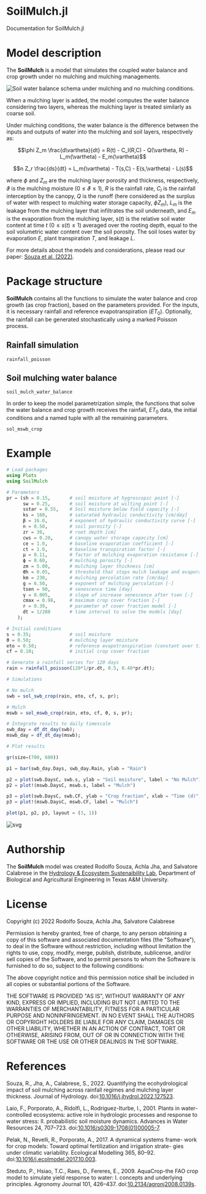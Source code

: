 # SoilMulch.jl

Documentation for SoilMulch.jl

# Model description

The **SoilMulch** is a model that simulates the coupled water balance and crop growth
under no mulching and mulching managements.

![Soil water balance schema under mulching and no mulching conditions.](soilmulchschema.png)

When a mulching layer is added, the model computes the water balance considering
two layers, whereas the mulching layer is treated similarly as coarse soil.

Under mulching conditions, the water balance is the difference between the
inputs and outputs of water into the mulching and soil layers, respectively as:

$$\phi Z_m \frac{d\vartheta}{dt} = R(t) - C_I(R,C) - Q(\vartheta, R) - L_m(\vartheta) - E_m(\vartheta)$$

$$n Z_r \frac{ds}{dt} = L_m(\vartheta) - T(s,C) - E(s,\vartheta) - L(s)$$

where $\phi$ and $Z_m$ are the mulching layer porosity and thickness,
respectively, $\vartheta$ is the mulching moisture ($0\leq\vartheta\leq1$), $R$
is the rainfall rate, $C_I$ is the rainfall interception by the canopy, $Q$ is
the runoff (here considered as the surplus of water with respect to mulching
water storage capacity, $\phi Z_m$), $L_m$ is the leakage from the mulching
layer that infiltrates the soil underneath, and $E_m$ is the evaporation from
the mulching layer, $s(t)$ is the relative soil water content at time $t$
($0 \leq s(t) \leq 1$) averaged over the rooting depth, equal to the soil
volumetric water content over the soil porosity. The soil loses water by
evaporation $E$, plant transpiration $T$, and leakage $L$.

For more details about the models and considerations, please read our paper:
[Souza et al. (2022)](https://doi.org/10.1016/j.jhydrol.2022.127523).


# Package structure

**SoilMulch** contains all the functions to simulate the water balance and crop
growth (as crop fraction), based on the parameters provided. For the inputs,
it is necessary rainfall and reference evapotranspiration ($ET_0$).
Optionally, the rainfall can be generated stochastically using a marked Poisson process.

## Rainfall simulation

```@docs
rainfall_poisson
```

## Soil mulching water balance

```@docs
soil_mulch_water_balance
```

In order to keep the model parametrization simple, the functions that solve
the water balance and crop growth receives the rainfall, $ET_0$ data, the initial
conditions and a named tuple with all the remaining parameters.

```@docs
sol_mswb_crop
```

# Example

```julia
# Load packages
using Plots
using SoilMulch
```


```julia
# Parameters
pr = (sh = 0.15,       # soil moisture at hygroscopic point [-]
      sw = 0.25,       # soil moisture at wilting point [-]
      sstar = 0.55,    # Soil moisture below field capacity [-]
      ks = 160,        # saturated hydraulic conductivity [cm/day]
      β = 16.0,        # exponent of hydraulic conductivity curve [-]
      n = 0.50,        # soil porosity [-]
      zr = 30,         # root depth [cm]
      cws = 0.20,      # canopy water storage capacity [cm]
      ce = 1.0,        # baseline evaporation coefficient [-]
      ct = 1.0,        # baseline transpiration factor [-]
      μ = 0.11,        # factor of mulching evaporation resistance [-]
      ϕ = 0.60,        # mulching porosity [-]
      zm = 5.00,       # mulching layer thickness [cm]
      ϑh = 0.05,       # threshold that stops mulch leakage and evaporation [-]
      km = 230,        # mulching percolation rate [cm/day]
      g = 6.50,        # exponent of mulching percolation [-]
      tsen = 90,       # senescence time [day]
      γ = 0.005,       # slope of increase senescence after tsen [-]
      cmax = 0.98,     # maximum crop cover fraction [-]
      r = 0.39,        # parameter of cover fraction model [-]
      dt = 1/288       # time interval to solve the models [day]
    );
```


```julia
# Initial conditions
s = 0.35;              # soil moisture
ϑ = 0.50;              # mulching layer moisture
eto = 0.50;            # reference evapotranspiration (constant over time)
cf = 0.10;             # initial crop cover fraction
```


```julia
# Generate a rainfall series for 120 days
rain = rainfall_poisson(120*1/pr.dt, 0.5, 0.40*pr.dt);
```


```julia
# Simulations

# No mulch
swb = sol_swb_crop(rain, eto, cf, s, pr);

# Mulch
mswb = sol_mswb_crop(rain, eto, cf, ϑ, s, pr);
```


```julia
# Integrate results to daily timescale
swb_day = df_dt_day(swb);
mswb_day = df_dt_day(mswb);
```


```julia
# Plot results

gr(size=(700, 600))

p1 = bar(swb_day.Days, swb_day.Rain, ylab = "Rain")

p2 = plot(swb.DaysC, swb.s, ylab = "Soil moisture", label = "No Mulch")
p2 = plot!(mswb.DaysC, mswb.s, label = "Mulch")

p3 = plot(swb.DaysC, swb.CF, ylab = "Crop fraction", xlab = "Time (d)", label = "No Mulch")
p3 = plot!(mswb.DaysC, mswb.CF, label = "Mulch")

plot(p1, p2, p3, layout = (3, 1))
```

![svg](output_7_0.svg)


# Authorship

The **SoilMulch** model was created Rodolfo Souza, Achla Jha, and Salvatore Calabrese
in the [Hydrology & Ecosystem Sustenaibility Lab](https://people.tamu.edu/~salvatore.calabrese/),
Department of Biological and Agricultural Engineering in Texas A&M University.


# License


Copyright (c) 2022 Rodolfo Souza, Achla Jha, Salvatore Calabrese

Permission is hereby granted, free of charge, to any person obtaining a copy
of this software and associated documentation files (the "Software"), to deal
in the Software without restriction, including without limitation the rights
to use, copy, modify, merge, publish, distribute, sublicense, and/or sell
copies of the Software, and to permit persons to whom the Software is
furnished to do so, subject to the following conditions:

The above copyright notice and this permission notice shall be included in all
copies or substantial portions of the Software.

THE SOFTWARE IS PROVIDED "AS IS", WITHOUT WARRANTY OF ANY KIND, EXPRESS OR
IMPLIED, INCLUDING BUT NOT LIMITED TO THE WARRANTIES OF MERCHANTABILITY,
FITNESS FOR A PARTICULAR PURPOSE AND NONINFRINGEMENT. IN NO EVENT SHALL THE
AUTHORS OR COPYRIGHT HOLDERS BE LIABLE FOR ANY CLAIM, DAMAGES OR OTHER
LIABILITY, WHETHER IN AN ACTION OF CONTRACT, TORT OR OTHERWISE, ARISING FROM,
OUT OF OR IN CONNECTION WITH THE SOFTWARE OR THE USE OR OTHER DEALINGS IN THE
SOFTWARE.


# References

Souza, R., Jha, A., Calabrese, S., 2022. Quantifying the ecohydrological
impact of soil mulching across rainfall regimes and mulching layer thickness.
Journal of Hydrology. doi:[10.1016/j.jhydrol.2022.127523](https://doi.org/10.1016/j.jhydrol.2022.127523).

Laio, F., Porporato, A., Ridolfi, L., Rodriguez-Iturbe, I., 2001. Plants in water-
controlled ecosystems: active role in hydrologic processes and response to
water stress: II. probabilistic soil moisture dynamics. Advances in Water
Resources 24, 707–723.
doi:[10.1016/s0309-1708(01)00005-7](https://doi.org/10.1016/10.1016/s0309-1708(01)00005-7).

Pelak, N., Revelli, R., Porporato, A., 2017. A dynamical systems frame-
work for crop models: Toward optimal fertilization and irrigation strate-
gies under climatic variability. Ecological Modelling 365, 80–92.
doi:[10.1016/j.ecolmodel.2017.10.003](https://doi.org/10.1016/j.ecolmodel.2017.10.003).

Steduto, P., Hsiao, T.C., Raes, D., Fereres, E., 2009. AquaCrop-the FAO crop
model to simulate yield response to water: I. concepts and underlying principles.
Agronomy Journal 101, 426–437. doi:[10.2134/agronj2008.0139s](https://doi.org/10.1016/10.2134/agronj2008.0139s).
